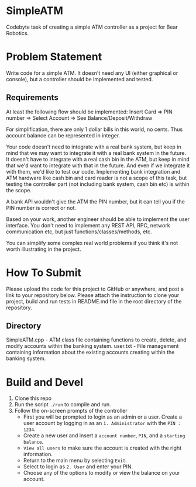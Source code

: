 # SimpleATM

Codebyte task of creating a simple ATM controller as a project for Bear Robotics.

# Problem Statement

Write code for a simple ATM. It doesn't need any UI (either graphical or console), but a controller should be implemented and tested.

## Requirements
At least the following flow should be implemented: Insert Card => PIN number => Select Account => See Balance/Deposit/Withdraw

For simplification, there are only 1 dollar bills in this world, no cents. Thus account balance can be represented in integer.

Your code doesn't need to integrate with a real bank system, but keep in mind that we may want to integrate it with a real bank system in the future. It doesn't have to integrate with a real cash bin in the ATM, but keep in mind that we'd want to integrate with that in the future. And even if we integrate it with them, we'd like to test our code. Implementing bank integration and ATM hardware like cash bin and card reader is not a scope of this task, but testing the controller part (not including bank system, cash bin etc) is within the scope.

A bank API wouldn't give the ATM the PIN number, but it can tell you if the PIN number is correct or not.

Based on your work, another engineer should be able to implement the user interface. You don't need to implement any REST API, RPC, network communication etc, but just functions/classes/methods, etc.

You can simplify some complex real world problems if you think it's not worth illustrating in the project.

# How To Submit
Please upload the code for this project to GitHub or anywhere, and post a link to your repository below. Please attach the instruction to clone your project, build and run tests in README.md file in the root directory of the repository.

## Directory

SimpleATM.cpp - ATM class file containing functions to create, delete, and modify accounts within the banking system.
user.txt - File management containing information about the existing accounts creating within the banking system.

# Build and Devel

1. Clone this repo
2. Run the script ```./run``` to compile and run.
3. Follow the on-screen prompts of the controller
   - First you will be prompted to login as an admin or a user. Create a user account by logging in as an ```1. Administrator``` with the ```PIN : 1234```.
   - Create a new user and insert a ```account number```, ```PIN```, and a ```starting balance```.
   - ```View all users``` to make sure the account is created with the right information.
   - Return to the main menu by selecting ```Exit```.
   - Select to login as ```2. User``` and enter your PIN.
   - Choose any of the options to modify or view the balance on your account.
